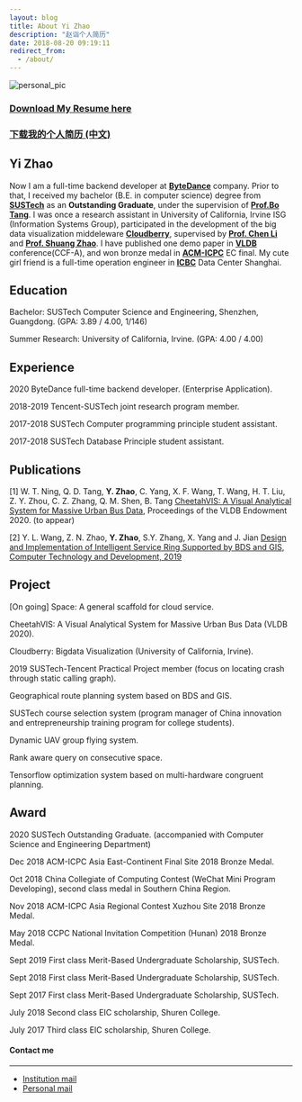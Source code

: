 ```yaml
---
layout: blog
title: About Yi Zhao
description: "赵诣个人简历"
date: 2018-08-20 09:19:11
redirect_from:
  - /about/
---
```


![personal_pic](https://github.com/yizhao1998/yizhao1998.github.io/raw/master/yi_zhao_pic.jpg)

### [**<u>Download My Resume here</u>**](https://github.com/yizhao1998/yizhao1998.github.io/raw/master/Yi%20Zhao%20CV.pdf)

### [**<u>下载我的个人简历 (中文)</u>**](https://github.com/yizhao1998/yizhao1998.github.io/raw/master/%E8%B5%B5%E8%AF%A3%E4%B8%AD%E6%96%87%E7%AE%80%E5%8E%86.pdf)

## Yi Zhao

Now I am a full-time backend developer at **[ByteDance](https://bytedance.com/)** company. Prior to that, I received my bachelor (B.E. in computer science) degree from **[SUSTech](http://sustech.edu.cn/)** as an **Outstanding Graduate**, under the supervision of **[Prof.Bo Tang](https://acm.sustech.edu.cn/btang)**. I was once a research assistant in University of California, Irvine ISG (Information Systems Group), participated in the development of the big data visualization middeleware **[Cloudberry](http://cloudberry.ics.uci.edu/)**, supervised by **[Prof. Chen Li](https://chenli.ics.uci.edu)** and **[Prof. Shuang Zhao](https://shuangz.com)**. I have published one demo paper in **[VLDB](http://www.vldb.org/)** conference(CCF-A), and won bronze medal in **[ACM-ICPC](https://icpc.global/)** EC final. My cute girl friend is a full-time operation engineer in **[ICBC](http://www.icbc.com.cn/icbc/)** Data Center Shanghai.

## Education

Bachelor: SUSTech Computer Science and Engineering, Shenzhen, Guangdong. (GPA: 3.89 / 4.00, 1/146)

Summer Research: University of California, Irvine. (GPA: 4.00 / 4.00)

## Experience

2020 ByteDance full-time backend developer. (Enterprise Application).

2018-2019 Tencent-SUSTech joint research program member.

2017-2018 SUSTech Computer programming principle student assistant.

2017-2018 SUSTech Database Principle student assistant.

## Publications

[1] W. T. Ning, Q. D. Tang, **Y. Zhao**, C. Yang, X. F. Wang, T. Wang, H. T. Liu, Z. Y. Zhou, C. Z. Zhang, Q. M. Shen, B. Tang [CheetahVIS: A Visual Analytical System for Massive Urban Bus Data](http://www.vldb.org/pvldb/vol13/p2805-ning.pdf), Proceedings of the VLDB Endowment 2020. (to appear)

[2] Y. L. Wang, Z. N. Zhao, **Y. Zhao**, S.Y. Zhang, X. Yang and J. Jian
[Design and Implementation of Intelligent Service Ring Supported by BDS and GIS, Computer Technology and Development, 2019](http://www.xactad.org//oa/darticle.aspx?type=view&id=202001036) 

## Project

[On going] Space: A general scaffold for cloud service. 

CheetahVIS: A Visual Analytical System for Massive Urban Bus Data (VLDB 2020).

Cloudberry: Bigdata Visualization (University of California, Irvine).

2019 SUSTech-Tencent Practical Project member (focus on locating crash through static calling graph).

Geographical route planning system based on BDS and GIS.

SUSTech course selection system (program manager of China innovation and entrepreneurship training program for college students).

Dynamic UAV group flying system.

Rank aware query on consecutive space.

Tensorflow optimization system based on multi-hardware congruent planning.

## Award

2020 SUSTech Outstanding Graduate. (accompanied with Computer Science and Engineering Department)

Dec 2018 ACM-ICPC Asia East-Continent Final Site 2018 Bronze Medal.

Oct 2018 China Collegiate of Computing Contest (WeChat Mini Program Developing), second class medal in Southern China Region.

Nov 2018 ACM-ICPC Asia Regional Contest Xuzhou Site 2018 Bronze Medal.

May 2018 CCPC National Invitation Competition (Hunan) 2018 Bronze Medal.

Sept 2019 First class Merit-Based Undergraduate Scholarship, SUSTech.

Sept 2018 First class Merit-Based Undergraduate Scholarship, SUSTech.

Sept 2017 First class Merit-Based Undergraduate Scholarship, SUSTech.
 
July 2018 Second class EIC scholarship, Shuren College.

July 2017 Third class EIC scholarship, Shuren College.

#### Contact me
------
- [Institution mail](mailto:zhaoyi.joey@bytedance.com)
- [Personal mail](mailto:joy11612917@gmail.com)

